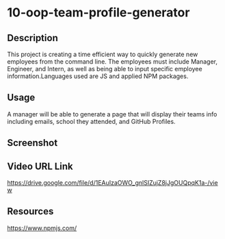 # 10-oop-team-profile-generator
 ## Description
 This project is creating a time efficient way to quickly generate new employees from the command line. The employees must include Manager, Engineer, and Intern, as well as being able to input specific employee information.Languages used are JS and applied NPM packages.

## Usage
A manager will be able to generate a page that will display their teams info including emails, school they attended, and GitHub Profiles. 

## Screenshot

## Video URL Link 
https://drive.google.com/file/d/1EAuIzaOWO_gnlSIZujZ8jJgOUQpqK1a-/view
## Resources
https://www.npmjs.com/  

<!-- WHEN I click on an email address in the HTML
THEN my default email program opens and populates the TO field of the email with the address
WHEN I click on the GitHub username
THEN that GitHub profile opens in a new tab
WHEN I start the application
THEN I am prompted to enter the team manager’s name, employee ID, email address, and office number
WHEN I enter the team manager’s name, employee ID, email address, and office number
THEN I am presented with a menu with the option to add an engineer or an intern or to finish building my team
WHEN I select the engineer option
THEN I am prompted to enter the engineer’s name, ID, email, and GitHub username, and I am taken back to the menu
WHEN I select the intern option
THEN I am prompted to enter the intern’s name, ID, email, and school, and I am taken back to the menu
WHEN I decide to finish building my team
THEN I exit the application, and the HTML is generated
```

## Mock-Up

The following image shows a mock-up of the generated HTML’s appearance and functionality:

![HTML webpage titled “My Team” features five boxes listing employee names, titles, and other key info.](./Assets/10-object-oriented-programming-homework-demo.png)

The styling in the image is just an example, so feel free to add your own. -->
